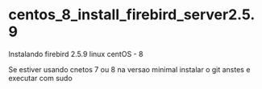 # centos_8_install_firebird_server2.5.9
Instalando firebird 2.5.9 linux centOS - 8

Se estiver usando cnetos 7 ou 8 na versao minimal instalar o git anstes e executar com sudo

